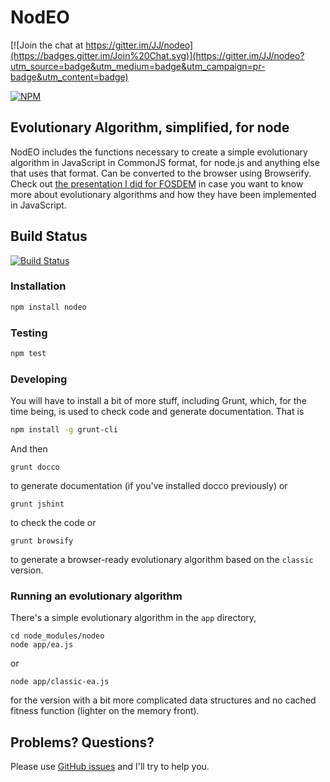 # NodEO

[![Join the chat at https://gitter.im/JJ/nodeo](https://badges.gitter.im/Join%20Chat.svg)](https://gitter.im/JJ/nodeo?utm_source=badge&utm_medium=badge&utm_campaign=pr-badge&utm_content=badge)

[![NPM](https://nodei.co/npm/nodeo.png)](https://npmjs.org/package/nodeo)

## Evolutionary Algorithm, simplified, for node

NodEO includes the functions necessary to create a simple evolutionary algorithm in JavaScript in CommonJS format, for
node.js and anything else that uses that format. Can be converted to the browser using
Browserify. Check out
[the presentation I did for FOSDEM](http://jj.github.io/js-ga-fosdem/#/home)
in case you want to know more about evolutionary algorithms and how
they have been implemented in JavaScript.

## Build Status

[![Build Status](https://travis-ci.org/JJ/nodeo.png)](https://travis-ci.org/JJ/nodeo)

### Installation
```bash
npm install nodeo
```

### Testing
```bash
npm test
```

### Developing

You will have to install a bit of more stuff, including Grunt, which, for the time being, is used to check code and generate documentation. That is
```bash
npm install -g grunt-cli
```

And then

	grunt docco

to generate documentation (if you've installed docco previously) or

	grunt jshint

to check the code or

	grunt browsify

to generate a browser-ready evolutionary algorithm based on the `classic` version.


### Running an evolutionary algorithm

There's a simple evolutionary algorithm in the `app` directory, 

	cd node_modules/nodeo
	node app/ea.js

or

	node app/classic-ea.js

for the version with a bit more complicated data structures and no cached fitness function (lighter on the memory front).


## Problems? Questions?

Please use [GitHub issues](https://github.com/JJ/nodeo/issues) and I'll try to help you. 



